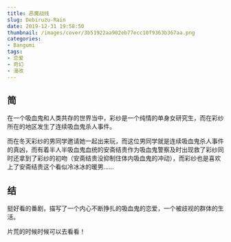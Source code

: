 ```yaml
---
title: 恶魔战线
slug: Debiruzu-Rain
date: 2019-12-31 19:58:50
thumbnail: /images/cover/3b51922aa902eb77ecc10f9363b367aa.png
categories:
- Bangumi
tags:
- 恋爱
- 奇幻
- 漫改
---
```


## 简

在一个吸血鬼和人类共存的世界当中，彩纱是一个纯情的单身女研究生，而在彩纱所在的地区发生了连续吸血鬼杀人事件。

而在冬天彩纱的男同学邀请她一起出来玩，而这位男同学就是连续吸血鬼杀人事件的真凶，而有着半人半吸血鬼血统的安斋结贵作为吸血鬼警察及时出现救了彩纱同时还拿到了彩纱的初吻（安斋结贵没抑制住体内吸血鬼的冲动），而彩纱也是喜欢上了安斋结贵这个看似冷冰冰的暖男……


## 结

挺好看的番剧，描写了一个内心不断挣扎的吸血鬼的恋爱，一个被歧视的群体的生活。

片荒的时候时候可以去看看！
